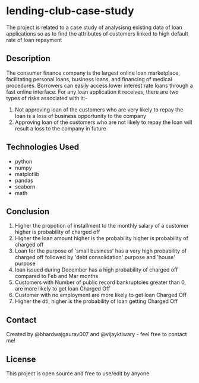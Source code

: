 # lending-club-case-study
The project is related to a case study of analysisng existing data of loan applications so as to find the attributes of customers linked to high default rate of loan repayment

## Description
The consumer finance company is the largest online loan marketplace, facilitating personal loans, business loans, and financing of medical procedures. Borrowers can easily access lower interest rate loans through a fast online interface. 
For any loan application it receives, there are two types of risks associated with it:-
1. Not approving loan of the customers who are very likely to repay the loan is a loss of business opportunity to the company
2. Approving loan of the customers who are not likely to repay the loan will result a loss to the company in future

## Technologies Used
- python
- numpy
- matplotlib
- pandas
- seaborn
- math

## Conclusion
1. Higher the propotion of installment to the monthly salary of a customer higher is probability of charged off
2. Higher the loan amount higher is the probability higher is probability of charged off
3. Loan for the purpose of 'small business' has a very high probability of charged off followed by 'debt consolidation' purpose and 'house' purpose
4. loan issued during December has a high probability of charged off compared to Feb and Mar months
5. Customers with Number of public record bankruptcies greater than 0, are more likely to get loan Charged Off
6. Customer with no employment are more likely to get loan Charged Off
7. Higher the dti, higher is the probability of loan getting Charged Off

## Contact
Created by @bhardwajgaurav007 and @vijayktiwary - feel free to contact me!

## License
This project is open source and free to use/edit by anyone
